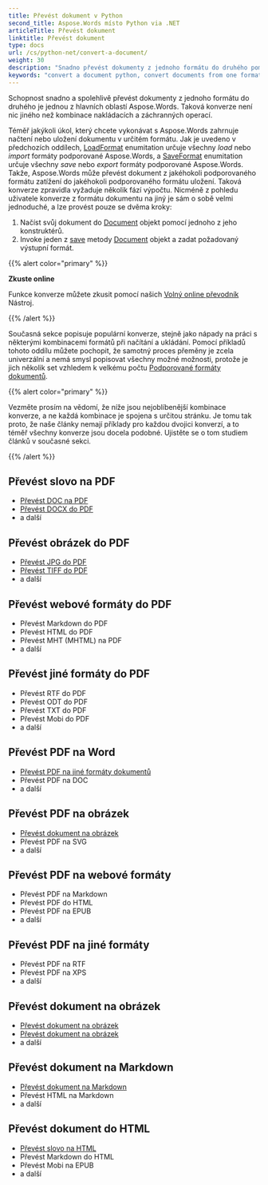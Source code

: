 ```yaml
---
title: Převést dokument v Python
second_title: Aspose.Words místo Python via .NET
articleTitle: Převést dokument
linktitle: Převést dokument
type: docs
url: /cs/python-net/convert-a-document/
weight: 30
description: "Snadno převést dokumenty z jednoho formátu do druhého pomocí Python. Můžete pracovat se všemi nejpopulárnějšími formáty jako Microsoft Word formáty jako DOCX nebo DOC, OpenDocument formáty jako ODT nebo OTT, webové formáty jako HTML nebo XHTML, textové formáty jako MarkDown nebo TXT a další."
keywords: "convert a document python, convert documents from one format to another python, convert to markdown python, convert pdf to docx python, convert docx to pdf python, convert doc to pdf python, convert a document Aspose for Python"
---
```


Schopnost snadno a spolehlivě převést dokumenty z jednoho formátu do druhého je jednou z hlavních oblastí Aspose.Words. Taková konverze není nic jiného než kombinace nakládacích a záchranných operací.

Téměř jakýkoli úkol, který chcete vykonávat s Aspose.Words zahrnuje načtení nebo uložení dokumentu v určitém formátu. Jak je uvedeno v předchozích oddílech, [LoadFormat](https://reference.aspose.com/words/python-net/aspose.words/loadformat/) enumitation určuje všechny *load* nebo *import* formáty podporované Aspose.Words, a [SaveFormat](https://reference.aspose.com/words/python-net/aspose.words/saveformat/) enumitation určuje všechny *save* nebo *export* formáty podporované Aspose.Words. Takže, Aspose.Words může převést dokument z jakéhokoli podporovaného formátu zatížení do jakéhokoli podporovaného formátu uložení. Taková konverze zpravidla vyžaduje několik fází výpočtu. Nicméně z pohledu uživatele konverze z formátu dokumentu na jiný je sám o sobě velmi jednoduché, a lze provést pouze se dvěma kroky:

1. Načíst svůj dokument do [Document](https://reference.aspose.com/words/python-net/aspose.words/document/) objekt pomocí jednoho z jeho konstruktérů.
1. Invoke jeden z [save](https://reference.aspose.com/words/python-net/aspose.words/document/save/) metody [Document](https://reference.aspose.com/words/python-net/aspose.words/document/) objekt a zadat požadovaný výstupní formát.

{{% alert color="primary" %}}

**Zkuste online**

Funkce konverze můžete zkusit pomocí našich [Volný online převodník](https://products.aspose.app/words/conversion) Nástroj.

{{% /alert %}}

Současná sekce popisuje populární konverze, stejně jako nápady na práci s některými kombinacemi formátů při načítání a ukládání. Pomocí příkladů tohoto oddílu můžete pochopit, že samotný proces přeměny je zcela univerzální a nemá smysl popisovat všechny možné možnosti, protože je jich několik set vzhledem k velkému počtu [Podporované formáty dokumentů](/words/cs/python-net/supported-document-formats/).

{{% alert color="primary" %}}

Vezměte prosím na vědomí, že níže jsou nejoblíbenější kombinace konverze, a ne každá kombinace je spojena s určitou stránku. Je tomu tak proto, že naše články nemají příklady pro každou dvojici konverzí, a to téměř všechny konverze jsou docela podobné. Ujistěte se o tom studiem článků v současné sekci.

{{% /alert %}}

<div class="row">
	<div class="col-md-4">
		<h2>Převést slovo na PDF</h2>
			<ul>
				<li><a href="/words/python-net/convert-a-document-to-pdf/#converting-doc-or-docx-to-pdf">Převést DOC na PDF</a></li>
				<li><a href="/words/python-net/convert-a-document-to-pdf/#converting-doc-or-docx-to-pdf">Převést DOCX do PDF</a></li>
				<li>a další</li>
			</ul>
		<h2>Převést obrázek do PDF</h2>
			<ul>
				<li><a href="/words/python-net/convert-a-document-to-pdf/#convert-an-image-to-pdf">Převést JPG do PDF</a></li>
				<li><a href="/words/python-net/convert-a-document-to-pdf/#convert-an-image-to-pdf">Převést TIFF do PDF</a></li>
				<li>a další</li>
			</ul>
		<h2>Převést webové formáty do PDF</h2>
			<ul>
				<li>Převést Markdown do PDF</li>
				<li>Převést HTML do PDF</li>
				<li>Převést MHT (MHTML) na PDF</li>
				<li>a další</li>
			</ul>
		<h2>Převést jiné formáty do PDF</h2>
			<ul>
				<li>Převést RTF do PDF</li>
				<li>Převést ODT do PDF</li>
				<li>Převést TXT do PDF</li>
				<li>Převést Mobi do PDF</li>
				<li>a další</li>
			</ul>
	</div>
	<div class="col-md-4">
		<h2>Převést PDF na Word</h2>
			<ul>
				<li><a href="/words/cs/python-net/convert-pdf-to-other-document-formats/">Převést PDF na jiné formáty dokumentů</a></li>
        <li>Převést PDF na DOC</li>
				<li>a další</li>
			</ul>
		<h2>Převést PDF na obrázek</h2>
			<ul>
				<li><a href="/words/cs/python-net/convert-a-document-to-an-image/">Převést dokument na obrázek</a></li>
        <li>Převést PDF na SVG</li>
				<li>a další</li>
			</ul>
		<h2>Převést PDF na webové formáty</h2>
			<ul>
        <li>Převést PDF na Markdown</li>
				<li>Převést PDF do HTML</li>
				<li>Převést PDF na EPUB</li>
				<li>a další</li>
			</ul>
		<h2>Převést PDF na jiné formáty</h2>
			<ul>
				<li>Převést PDF na RTF</li>
				<li>Převést PDF na XPS</li>
				<li>a další</li>
			</ul>
	</div>
	<div class="col-md-4">
		<h2>Převést dokument na obrázek</h2>
			<ul>
				<li><a href="/words/cs/python-net/convert-a-document-to-an-image/">Převést dokument na obrázek</a></li>
				<li><a href="/words/cs/python-net/convert-a-document-to-an-image/">Převést dokument na obrázek</a></li>
				<li>a další</li>
			</ul>
		<h2>Převést dokument na Markdown</h2>
			<ul>
				<li><a href="/words/cs/python-net/convert-a-document-to-markdown/">Převést dokument na Markdown</a></li>
				<li>Převést HTML na Markdown</li>
				<li>a další</li>
			</ul>
		<h2>Převést dokument do HTML</h2>
			<ul>
				<li><a href="/words/python-net/convert-a-document-to-html-mhtml-or-epub/#convert-a-document">Převést slovo na HTML</a></li>
				<li>Převést Markdown do HTML</li>
				<li>Převést Mobi na EPUB</li>
				<li>a další</li>
			</ul>
	</div>
</div>